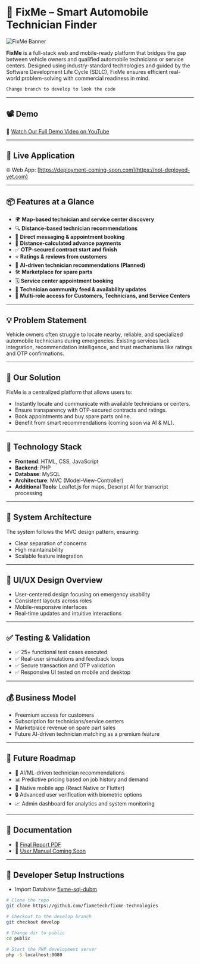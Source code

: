 # 🚗 FixMe – Smart Automobile Technician Finder

![FixMe Banner](https://yt3.googleusercontent.com/bDWNmJlSaJEXq20C50Bzbkj92tQo_tu3_FKGYqQ9IE4FoRy7Ef1-sUEJnQCTpS1EHyLiF2-gknY=s160-c-k-c0x00ffffff-no-rj)

**FixMe** is a full-stack web and mobile-ready platform that bridges the gap between vehicle owners and qualified automobile technicians or service centers. Designed using industry-standard technologies and guided by the Software Development Life Cycle (SDLC), FixMe ensures efficient real-world problem-solving with commercial readiness in mind.

```bash
Change branch to develop to look the code
```
---

## 📽 Demo

🎥 [Watch Our Full Demo Video on YouTube](https://youtu.be/p4NkJOkHYDM?si=9dDYhGUlX5CbICGC)

---

## 🚀 Live Application

🌐 Web App: [https://deployment-coming-soon.com](https://not-deployed-yet.com)

---

## 📦 Features at a Glance

- 🌍 **Map-based technician and service center discovery**
- 🔍 **Distance-based technician recommendations**
- 💬 **Direct messaging & appointment booking**
- 💸 **Distance-calculated advance payments**
- ✅ **OTP-secured contract start and finish**
- ⭐ **Ratings & reviews from customers**
- 🧠 **AI-driven technician recommendations (Planned)**
- 🛠️ **Marketplace for spare parts**
- 🗓 **Service center appointment booking**
- 📰 **Technician community feed & availability updates**
- 💼 **Multi-role access for Customers, Technicians, and Service Centers**

---

## 💡 Problem Statement

Vehicle owners often struggle to locate nearby, reliable, and specialized automobile technicians during emergencies. Existing services lack integration, recommendation intelligence, and trust mechanisms like ratings and OTP confirmations.

---

## 🎯 Our Solution

FixMe is a centralized platform that allows users to:
- Instantly locate and communicate with available technicians or centers.
- Ensure transparency with OTP-secured contracts and ratings.
- Book appointments and buy spare parts online.
- Benefit from smart recommendations (coming soon via AI & ML).

---

## 🔧 Technology Stack

- **Frontend**: HTML, CSS, JavaScript
- **Backend**: PHP
- **Database**: MySQL
- **Architecture**: MVC (Model-View-Controller)
- **Additional Tools**: Leaflet.js for maps, Descript AI for transcript processing

---

## 🧱 System Architecture

The system follows the MVC design pattern, ensuring:
- Clear separation of concerns
- High maintainability
- Scalable feature integration

---

## 🎨 UI/UX Design Overview

- User-centered design focusing on emergency usability
- Consistent layouts across roles
- Mobile-responsive interfaces
- Real-time updates and intuitive interactions

---

## ✅ Testing & Validation

- ✅ 25+ functional test cases executed
- ✅ Real-user simulations and feedback loops
- ✅ Secure transaction and OTP validation
- ✅ Responsive UI tested on mobile and desktop

---

## 💰 Business Model

- Freemium access for customers
- Subscription for technicians/service centers
- Marketplace revenue on spare part sales
- Future AI-driven technician matching as a premium feature

---

## 🌱 Future Roadmap

- 📍 AI/ML-driven technician recommendations
- 📊 Predictive pricing based on job history and demand
- 📱 Native mobile app (React Native or Flutter)
- 🔒 Advanced user verification with biometric options
- 📈 Admin dashboard for analytics and system monitoring

---

## 📄 Documentation

- 📘 [Final Report PDF](https://link-to-final-report.pdf)
- 🧾 [User Manual Coming Soon](https://link-to-user-manual.pdf)

---

## 🧪 Developer Setup Instructions

- Import Database [fixme-sql-dubm](https://pastebin.com/GTL4CZZR)

```bash
# Clone the repo
git clone https://github.com/fixmetech/fixme-technologies

# Checkout to the develop branch
git checkout develop

# Change dir to public
cd public

# Start the PHP development server
php -S localhost:8080
